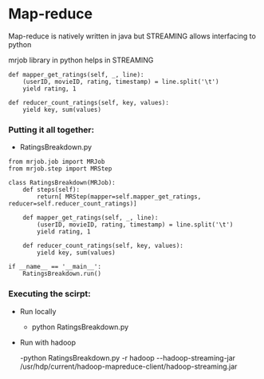 # Map-reduce

Map-reduce is natively written in java but STREAMING allows interfacing to python

mrjob library in python helps in STREAMING
```
def mapper_get_ratings(self, _, line):
    (userID, movieID, rating, timestamp) = line.split('\t')
    yield rating, 1
````

```
def reducer_count_ratings(self, key, values):
    yield key, sum(values)
```

### Putting it all together:

- RatingsBreakdown.py
```
from mrjob.job import MRJob
from mrjob.step import MRStep

class RatingsBreakdown(MRJob):
    def steps(self):
        return[ MRStep(mapper=self.mapper_get_ratings, reducer=self.reducer_count_ratings)] 

    def mapper_get_ratings(self, _, line):
        (userID, movieID, rating, timestamp) = line.split('\t')
        yield rating, 1

    def reducer_count_ratings(self, key, values):
        yield key, sum(values)

if __name__ == '__main__':
    RatingsBreakdown.run()
```

### Executing the scirpt:
- Run locally
    - python RatingsBreakdown.py <location for u.data>

- Run with hadoop

    -python RatingsBreakdown.py -r hadoop --hadoop-streaming-jar /usr/hdp/current/hadoop-mapreduce-client/hadoop-streaming.jar <location for u.data>
